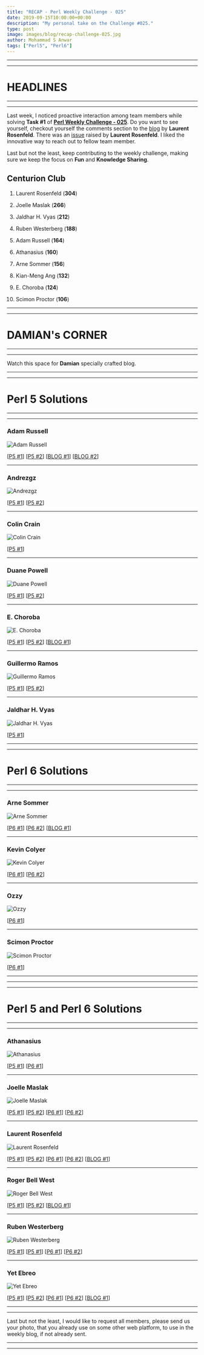 ```yaml
---
title: "RECAP - Perl Weekly Challenge - 025"
date: 2019-09-15T10:00:00+00:00
description: "My personal take on the Challenge #025."
type: post
image: images/blog/recap-challenge-025.jpg
author: Mohammad S Anwar
tags: ["Perl5", "Perl6"]
---
```

***
***

# HEADLINES

***
***

Last week, I noticed proactive interaction among team members while solving **Task #1** of **[Perl Weekly Challenge - 025](/blog/perl-weekly-challenge-025)**. Do you want to see yourself, checkout yourself the comments section to the [blog](http://blogs.perl.org/users/laurent_r/2019/09/perl-weekly-challenge-25-pokemon-sequence-and-chaocipher.html) by **Laurent Rosenfeld**. There was an [issue](https://github.com/manwar/perlweeklychallenge-club/issues/622) raised by **Laurent Rosenfeld**. I liked the innovative way to reach out to fellow team member.

Last but not the least, keep contributing to the weekly challenge, making sure we keep the focus on **Fun** and **Knowledge Sharing**.

## Centurion Club

1) Laurent Rosenfeld (**304**)

2) Joelle Maslak (**266**)

3) Jaldhar H. Vyas (**212**)

4) Ruben Westerberg (**188**)

5) Adam Russell (**164**)

6) Athanasius (**160**)

7) Arne Sommer (**156**)

8) Kian-Meng Ang (**132**)

9) E. Choroba (**124**)

10) Scimon Proctor (**106**)

***
***

# DAMIAN's CORNER

***
***

Watch this space for **Damian** specially crafted blog.

***
***

# Perl 5 Solutions

***
***

### Adam Russell
![Adam Russell](/images/team/adam_russell.jpg)

[[P5 #1](https://github.com/manwar/perlweeklychallenge-club/blob/master/challenge-025/adam-russell/perl5/ch-1.pl)]
[[P5 #2](https://github.com/manwar/perlweeklychallenge-club/blob/master/challenge-025/adam-russell/perl5/ch-2.pl)]
[[BLOG #1](https://adamcrussell.livejournal.com/9171.html)]
[[BLOG #2](https://adamcrussell.livejournal.com/8913.html)]

***

### Andrezgz
![Andrezgz](/images/team/user.jpg)

[[P5 #1](https://github.com/manwar/perlweeklychallenge-club/blob/master/challenge-025/andrezgz/perl5/ch-1.pl)]
[[P5 #2](https://github.com/manwar/perlweeklychallenge-club/blob/master/challenge-025/andrezgz/perl5/ch-2.pl)]

***

### Colin Crain
![Colin Crain](/images/team/user.jpg)

[[P5 #1](https://github.com/manwar/perlweeklychallenge-club/blob/master/challenge-025/colin-crain/perl5/ch-1.pl)]

***

### Duane Powell
![Duane Powell](/images/team/duane-powell.jpg)

[[P5 #1](https://github.com/manwar/perlweeklychallenge-club/blob/master/challenge-025/duane-powell/perl5/ch-1.pl)]
[[P5 #2](https://github.com/manwar/perlweeklychallenge-club/blob/master/challenge-025/duane-powell/perl5/ch-2.pl)]

***

### E. Choroba
![E. Choroba](/images/team/e-choroba.jpg)

[[P5 #1](https://github.com/manwar/perlweeklychallenge-club/blob/master/challenge-025/e-choroba/perl5/ch-1.pl)]
[[P5 #2](https://github.com/manwar/perlweeklychallenge-club/blob/master/challenge-025/e-choroba/perl5/ch-2.pl)]
[[BLOG #1](http://blogs.perl.org/users/e_choroba/2019/09/perl-weekly-challenge-025-pokemon-sequence-and-chaocipher.html)]

***

### Guillermo Ramos
![Guillermo Ramos](/images/team/user.jpg)

[[P5 #1](https://github.com/manwar/perlweeklychallenge-club/blob/master/challenge-025/guillermo-ramos/perl5/ch-1.pl)]
[[P5 #2](https://github.com/manwar/perlweeklychallenge-club/blob/master/challenge-025/guillermo-ramos/perl5/ch-2.pl)]

***

### Jaldhar H. Vyas
![Jaldhar H. Vyas](/images/team/jaldhar_vyas.jpg)

[[P5 #1](https://github.com/manwar/perlweeklychallenge-club/blob/master/challenge-025/jaldhar-h-vyas/perl5/ch-1.pl)]

***
***

# Perl 6 Solutions

***
***

### Arne Sommer
![Arne Sommer](/images/team/arne-sommer.jpg)

[[P6 #1](https://github.com/manwar/perlweeklychallenge-club/blob/master/challenge-025/arne-sommer/perl6/ch-1.p6)]
[[P6 #2](https://github.com/manwar/perlweeklychallenge-club/blob/master/challenge-025/arne-sommer/perl6/ch-2.p6)]
[[BLOG #1](https://perl6.eu/pokemon-chiao.html)]

***

### Kevin Colyer
![Kevin Colyer](/images/team/user.jpg)

[[P6 #1](https://github.com/manwar/perlweeklychallenge-club/blob/master/challenge-025/kevin-colyer/perl6/ch-1.p6)]
[[P6 #2](https://github.com/manwar/perlweeklychallenge-club/blob/master/challenge-025/kevin-colyer/perl6/ch-2.p6)]

***

### Ozzy
![Ozzy](/images/team/user.jpg)

[[P6 #1](https://github.com/manwar/perlweeklychallenge-club/blob/master/challenge-025/ozzy/perl6/ch-1.p6)]

***

### Scimon Proctor
![Scimon Proctor](/images/team/simon_proctor.jpg)

[[P6 #1](https://github.com/manwar/perlweeklychallenge-club/blob/master/challenge-025/simon-proctor/perl6/ch-1.p6)]

***
***
***

# Perl 5 and Perl 6 Solutions

***
***

### Athanasius
![Athanasius](/images/team/athanasius.jpg)

[[P5 #1](https://github.com/manwar/perlweeklychallenge-club/blob/master/challenge-025/athanasius/perl5/ch-1.pl)]
[[P6 #1](https://github.com/manwar/perlweeklychallenge-club/blob/master/challenge-025/athanasius/perl6/ch-1.p6)]

***

### Joelle Maslak
![Joelle Maslak](/images/team/joelle_maslak.jpg)

[[P5 #1](https://github.com/manwar/perlweeklychallenge-club/blob/master/challenge-025/joelle-maslak/perl5/ch-1.pl)]
[[P5 #2](https://github.com/manwar/perlweeklychallenge-club/blob/master/challenge-025/joelle-maslak/perl5/ch-2.pl)]
[[P6 #1](https://github.com/manwar/perlweeklychallenge-club/blob/master/challenge-025/joelle-maslak/perl6/ch-1.p6)]
[[P6 #2](https://github.com/manwar/perlweeklychallenge-club/blob/master/challenge-025/joelle-maslak/perl6/ch-2.p6)]

***

### Laurent Rosenfeld
![Laurent Rosenfeld](/images/team/laurent_rosenfeld.jpg)

[[P5 #1](https://github.com/manwar/perlweeklychallenge-club/blob/master/challenge-025/laurent-rosenfeld/perl5/ch-1.pl)]
[[P5 #2](https://github.com/manwar/perlweeklychallenge-club/blob/master/challenge-025/laurent-rosenfeld/perl5/ch-2.pl)]
[[P6 #1](https://github.com/manwar/perlweeklychallenge-club/blob/master/challenge-025/laurent-rosenfeld/perl6/ch-1.p6)]
[[P6 #2](https://github.com/manwar/perlweeklychallenge-club/blob/master/challenge-025/laurent-rosenfeld/perl6/ch-2.p6)]
[[BLOG #1](http://blogs.perl.org/users/laurent_r/2019/09/perl-weekly-challenge-25-pokemon-sequence-and-chaocipher.html)]

***

### Roger Bell West
![Roger Bell West](/images/team/user.jpg)

[[P5 #1](https://github.com/manwar/perlweeklychallenge-club/blob/master/challenge-025/roger-bell-west/perl5/ch-1.pl)]
[[P5 #2](https://github.com/manwar/perlweeklychallenge-club/blob/master/challenge-025/roger-bell-west/perl5/ch-2.pl)]
[[BLOG #1](https://blog.firedrake.org/archive/2019/09/Perl_Weekly_Challenge_25.html)]

***

### Ruben Westerberg
![Ruben Westerberg](/images/team/ruben-westerberg.jpg)

[[P5 #1](https://github.com/manwar/perlweeklychallenge-club/blob/master/challenge-025/ruben-westerberg/perl5/ch-1.pl)]
[[P5 #1](https://github.com/manwar/perlweeklychallenge-club/blob/master/challenge-025/ruben-westerberg/perl5/ch-2.pl)]
[[P6 #1](https://github.com/manwar/perlweeklychallenge-club/blob/master/challenge-025/ruben-westerberg/perl6/ch-1.p6)]
[[P6 #2](https://github.com/manwar/perlweeklychallenge-club/blob/master/challenge-025/ruben-westerberg/perl6/ch-2.p6)]

***

### Yet Ebreo
![Yet Ebreo](/images/team/yet-ebreo.jpg)

[[P5 #1](https://github.com/manwar/perlweeklychallenge-club/blob/master/challenge-025/yet-ebreo/perl5/ch-1.pl)]
[[P5 #2](https://github.com/manwar/perlweeklychallenge-club/blob/master/challenge-025/yet-ebreo/perl5/ch-2.pl)]
[[P6 #1](https://github.com/manwar/perlweeklychallenge-club/blob/master/challenge-025/yet-ebreo/perl6/ch-1.p6)]
[[P6 #2](https://github.com/manwar/perlweeklychallenge-club/blob/master/challenge-025/yet-ebreo/perl6/ch-2.p6)]
[[BLOG #1](http://blogs.perl.org/users/yet_ebreo/2019/09/perl-weekly-challenge-w025---pokemon-nameschaocipher.html)]

***
***

Last but not the least, I would like to request all members, please send us your photo, that you already use on some other web platform, to use in the weekly blog, if not already sent.

***
***
